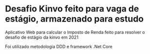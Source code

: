 # Desafio Kinvo feito para vaga de estágio, armazenado para estudo
<p>Aplicativo Web para calcular o Imposto de Renda feito para resolver o desafio de estágio da kinvo em 2021</p>
<p>Foi utilizado metodologia DDD e framework .Net Core</p>
